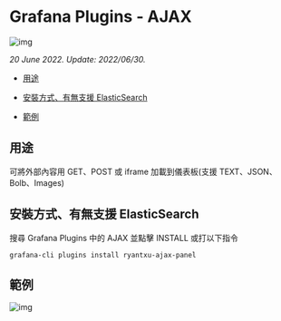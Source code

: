 # Grafana Plugins - AJAX 

![img](ajax_icon.png)

*20 June 2022. Update: 2022/06/30.*

* [用途](#use)

* [安裝方式、有無支援 ElasticSearch](#install)

* [範例](#example)

<h2 id="use">用途</h2>

可將外部內容用 GET、POST 或 iframe 加載到儀表板(支援 TEXT、JSON、Bolb、Images)

<h2 id="install">安裝方式、有無支援 ElasticSearch</h2>

搜尋 Grafana Plugins 中的 AJAX 並點擊 INSTALL 或打以下指令

    grafana-cli plugins install ryantxu-ajax-panel

<h2 id="example">範例</h2>

![img](AJAX.png)
